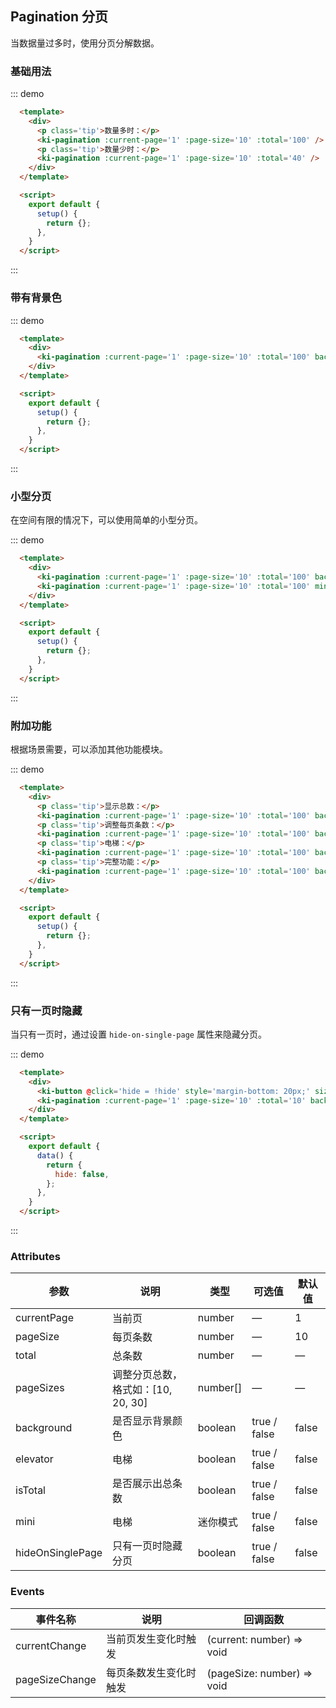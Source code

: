 ## Pagination 分页
当数据量过多时，使用分页分解数据。

### 基础用法
::: demo
```html
  <template>
    <div>
      <p class='tip'>数量多时：</p>
      <ki-pagination :current-page='1' :page-size='10' :total='100' />
      <p class='tip'>数量少时：</p>
      <ki-pagination :current-page='1' :page-size='10' :total='40' />
    </div>
  </template>

  <script>
    export default {
      setup() {
        return {};
      },
    }
  </script>
```
:::

### 带有背景色

::: demo
```html
  <template>
    <div>
      <ki-pagination :current-page='1' :page-size='10' :total='100' background />
    </div>
  </template>

  <script>
    export default {
      setup() {
        return {};
      },
    }
  </script>
```
:::

### 小型分页
在空间有限的情况下，可以使用简单的小型分页。

::: demo
```html
  <template>
    <div>
      <ki-pagination :current-page='1' :page-size='10' :total='100' background mini />
      <ki-pagination :current-page='1' :page-size='10' :total='100' mini style='margin-top: 20px;'/>
    </div>
  </template>

  <script>
    export default {
      setup() {
        return {};
      },
    }
  </script>
```
:::

### 附加功能
根据场景需要，可以添加其他功能模块。

::: demo
```html
  <template>
    <div>
      <p class='tip'>显示总数：</p>
      <ki-pagination :current-page='1' :page-size='10' :total='100' background is-total />
      <p class='tip'>调整每页条数：</p>
      <ki-pagination :current-page='1' :page-size='10' :total='100' background :pageSizes='[10, 20, 30, 40]' />
      <p class='tip'>电梯：</p>
      <ki-pagination :current-page='1' :page-size='10' :total='100' background elevator />
      <p class='tip'>完整功能：</p>
      <ki-pagination :current-page='1' :page-size='10' :total='100' background :pageSizes='[10, 20, 30, 40]' is-total elevator />
    </div>
  </template>

  <script>
    export default {
      setup() {
        return {};
      },
    }
  </script>
```
:::

### 只有一页时隐藏
当只有一页时，通过设置 `hide-on-single-page` 属性来隐藏分页。

::: demo
```html
  <template>
    <div>
      <ki-button @click='hide = !hide' style='margin-bottom: 20px;' size='small'>显示/隐藏</ki-button>
      <ki-pagination :current-page='1' :page-size='10' :total='10' background :hide-on-single-page='hide' />
    </div>
  </template>

  <script>
    export default {
      data() {
        return {
          hide: false,
        };
      },
    }
  </script>
```
:::


### Attributes
| 参数 | 说明 | 类型 | 可选值 | 默认值 |
| --- | ---  | --- | ---   | ---   |
| currentPage | 当前页 | number | — | 1 |
| pageSize | 每页条数 | number | — | 10 |
| total | 总条数 | number | — | — |
| pageSizes | 调整分页总数，格式如：[10, 20, 30] | number[] | — | — |
| background | 是否显示背景颜色 | boolean | true / false | false |
| elevator | 电梯 | boolean | true / false | false |
| isTotal | 是否展示出总条数 | boolean | true / false | false |
| mini | 电梯 | 迷你模式 | true / false | false |
| hideOnSinglePage | 只有一页时隐藏分页 | boolean | true / false | false |

### Events
| 事件名称 | 说明 | 回调函数 |
| --- | ---  | --- |
| currentChange | 当前页发生变化时触发 | (current: number) => void |
| pageSizeChange | 每页条数发生变化时触发 | (pageSize: number) => void | 
